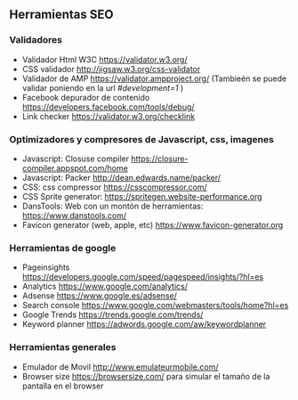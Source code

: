 ## Herramientas SEO

### Validadores
- Validador Html W3C https://validator.w3.org/
- CSS validador http://jigsaw.w3.org/css-validator
- Validador de AMP https://validator.ampproject.org/ (Tambieén se puede validar poniendo en la url *#development=1* )
- Facebook depurador de contenido https://developers.facebook.com/tools/debug/ 
- Link checker https://validator.w3.org/checklink


### Optimizadores y compresores de Javascript, css, imagenes
- Javascript: Closuse compiler https://closure-compiler.appspot.com/home
- Javascript: Packer http://dean.edwards.name/packer/
- CSS: css compressor https://csscompressor.com/
- CSS Sprite generator: https://spritegen.website-performance.org
- DansTools: Web con un montón de herramientas: https://www.danstools.com/
- Favicon generator (web, apple, etc) https://www.favicon-generator.org

### Herramientas de google
- Pageinsights https://developers.google.com/speed/pagespeed/insights/?hl=es
- Analytics https://www.google.com/analytics/
- Adsense https://www.google.es/adsense/
- Search console https://www.google.com/webmasters/tools/home?hl=es
- Google Trends https://trends.google.com/trends/
- Keyword planner https://adwords.google.com/aw/keywordplanner


### Herramientas generales
- Emulador de Movil http://www.emulateurmobile.com/
- Browser size https://browsersize.com/ para simular el tamaño de la pantalla en el browser


